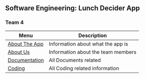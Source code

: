 ## Software Engineering: Lunch Decider App
### Team 4

|           Menu            |            Description            |
| ------------------------- | --------------------------------- |
|[About The App](./App_Info)| Information about what the app is |
|[About Us](./About_The_Team)     | Information about the team members|
|[Documentation](./Documentation)| All Documents related        |
|[Coding](./Coding)         | All Coding related information    |


